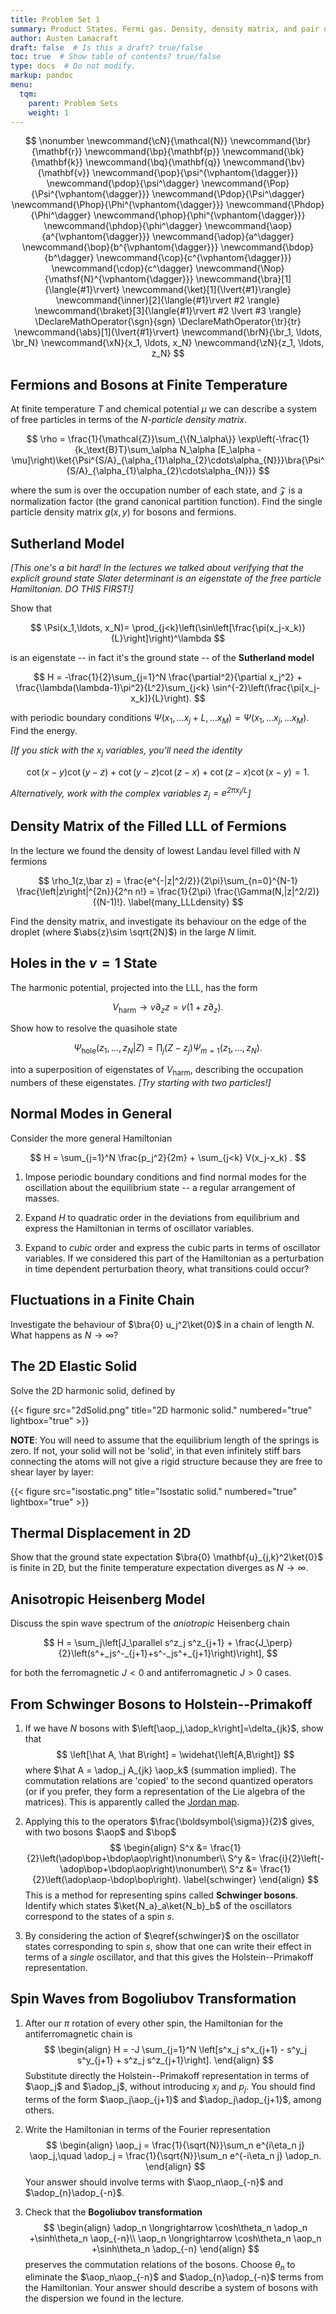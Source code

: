 ```yaml
---
title: Problem Set 1
summary: Product States. Fermi gas. Density, density matrix, and pair distribution.
author: Austen Lamacraft
draft: false  # Is this a draft? true/false
toc: true  # Show table of contents? true/false
type: docs  # Do not modify.
markup: pandoc
menu:
  tqm:
    parent: Problem Sets
    weight: 1
---
```


$$
\nonumber
\newcommand{\cN}{\mathcal{N}}
\newcommand{\br}{\mathbf{r}}
\newcommand{\bp}{\mathbf{p}}
\newcommand{\bk}{\mathbf{k}}
\newcommand{\bq}{\mathbf{q}}
\newcommand{\bv}{\mathbf{v}}
\newcommand{\pop}{\psi^{\vphantom{\dagger}}}
\newcommand{\pdop}{\psi^\dagger}
\newcommand{\Pop}{\Psi^{\vphantom{\dagger}}}
\newcommand{\Pdop}{\Psi^\dagger}
\newcommand{\Phop}{\Phi^{\vphantom{\dagger}}}
\newcommand{\Phdop}{\Phi^\dagger}
\newcommand{\phop}{\phi^{\vphantom{\dagger}}}
\newcommand{\phdop}{\phi^\dagger}
\newcommand{\aop}{a^{\vphantom{\dagger}}}
\newcommand{\adop}{a^\dagger}
\newcommand{\bop}{b^{\vphantom{\dagger}}}
\newcommand{\bdop}{b^\dagger}
\newcommand{\cop}{c^{\vphantom{\dagger}}}
\newcommand{\cdop}{c^\dagger}
\newcommand{\Nop}{\mathsf{N}^{\vphantom{\dagger}}}
\newcommand{\bra}[1]{\langle{#1}\rvert}
\newcommand{\ket}[1]{\lvert{#1}\rangle}
\newcommand{\inner}[2]{\langle{#1}\rvert #2 \rangle}
\newcommand{\braket}[3]{\langle{#1}\rvert #2 \lvert #3 \rangle}
\DeclareMathOperator{\sgn}{sgn}
\DeclareMathOperator{\tr}{tr}
\newcommand{\abs}[1]{\lvert{#1}\rvert}
\newcommand{\brN}{\br_1, \ldots, \br_N}
\newcommand{\xN}{x_1, \ldots, x_N}
\newcommand{\zN}{z_1, \ldots, z_N}
$$


## Fermions and Bosons at Finite Temperature

At finite temperature $T$ and chemical potential $\mu$ we can describe a system of free particles in terms of the _$N$-particle density matrix_.

$$
\rho = \frac{1}{\mathcal{Z}}\sum_{\{N_\alpha\}} \exp\left(-\frac{1}{k_\text{B}T}\sum_\alpha N_\alpha [E_\alpha -\mu]\right)\ket{\Psi^{S/A}_{\alpha_{1}\alpha_{2}\cdots\alpha_{N}}}\bra{\Psi^{S/A}_{\alpha_{1}\alpha_{2}\cdots\alpha_{N}}}
$$

where the sum is over the occupation number of each state, and $\mathcal{Z}$ is a normalization factor (the grand canonical partition function). Find the single particle density matrix $g(x,y)$ for bosons and fermions.

## Sutherland Model

_[This one's a bit hard! In the lectures we talked about verifying that the explicit ground state Slater determinant is an eigenstate of the free particle Hamiltonian. DO THIS FIRST!]_

Show that

$$
\Psi(x_1,\ldots, x_N)= \prod_{j<k}\left(\sin\left[\frac{\pi(x_j-x_k)}{L}\right]\right)^\lambda
$$

is an eigenstate -- in fact it's the ground state -- of the __Sutherland model__

$$
H = -\frac{1}{2}\sum_{j=1}^N \frac{\partial^2}{\partial x_j^2} + \frac{\lambda(\lambda-1)\pi^2}{L^2}\sum_{j<k}
\sin^{-2}\left(\frac{\pi[x_j-x_k]}{L}\right).
$$

with periodic boundary conditions $\Psi(x_1,\ldots x_j+L,\ldots x_M)=\Psi(x_1,\ldots x_j,\ldots x_M)$. Find the energy.

_[If you stick with the $x_j$ variables, you'll need the identity_

$$
  \label{2nd_quant_cotident}
\cot(x-y)\cot(y-z)+\cot(y-z)\cot(z-x)+\cot(z-x)\cot(x-y)=1.	\nonumber
$$

_Alternatively, work with the complex variables $z_j=e^{2\pi x_j/L}$]_

## Density Matrix of the Filled LLL of Fermions

In the lecture we found the density of lowest Landau level filled with $N$ fermions

$$
\rho_1(z,\bar z) = \frac{e^{-|z|^2/2}}{2\pi}\sum_{n=0}^{N-1} \frac{\left|z\right|^{2n}}{2^n n!} = \frac{1}{2\pi} \frac{\Gamma(N,|z|^2/2)}{(N-1)!}.
\label{many_LLLdensity}
$$

Find the density matrix, and investigate its behaviour on the edge of the droplet (where $\abs{z}\sim \sqrt{2N}$) in the large $N$ limit.

## Holes in the $\nu=1$ State

The harmonic potential, projected into the LLL, has the form

$$
V_\text{harm}\longrightarrow v\partial_z z =  v\left(1+z \partial_z\right).
\label{many_HarmonicProject}
$$

Show how to resolve the quasihole state

$$
\Psi_\text{hole}(z_1,\ldots, z_N|Z) = \prod_j (Z-z_j)\Psi_{m=1}(z_1,\ldots, z_N).
$$

into a superposition of eigenstates of $V_\text{harm}$, describing the occupation numbers of these eigenstates. _[Try starting with two particles!]_


## Normal Modes in General

Consider the more general Hamiltonian

$$
H = \sum_{j=1}^N \frac{p_j^2}{2m} + \sum_{j<k} V(x_j-x_k) .
$$

1. Impose periodic boundary conditions and find normal modes for the oscillation about the equilibrium state -- a regular arrangement of masses.

2. Expand $H$ to quadratic order in the deviations from equilibrium and express the Hamiltonian in terms of oscillator variables.

3. Expand to _cubic_ order and express the cubic parts in terms of oscillator variables. If we considered this part of the Hamiltonian as a perturbation in time dependent perturbation theory, what transitions could occur?


## Fluctuations in a Finite Chain

Investigate the behaviour of $\bra{0} u_j^2\ket{0}$ in a chain of length $N$. What happens as $N\to\infty$?

## The 2D Elastic Solid

Solve the 2D harmonic solid, defined by

{{< figure src="2dSolid.png" title="2D harmonic solid." numbered="true" lightbox="true" >}}

__NOTE__: You will need to assume that the equilibrium length of the springs is zero. If not, your solid will not be 'solid', in that even infinitely stiff bars connecting the atoms will not give a rigid structure because they are free to shear layer by layer:

{{< figure src="isostatic.png" title="Isostatic solid." numbered="true" lightbox="true" >}}

## Thermal Displacement in 2D

Show that the ground state expectation $\bra{0} \mathbf{u}_{j,k}^2\ket{0}$ is finite in 2D, but the finite temperature expectation diverges as $N\to\infty$.

## Anisotropic Heisenberg Model

Discuss the spin wave spectrum of the _aniotropic_ Heisenberg chain

$$
H = \sum_j\left[J_\parallel s^z_j s^z_{j+1} + \frac{J_\perp}{2}\left(s^+_js^-_{j+1}+s^-_js^+_{j+1}\right)\right],
$$

for both the ferromagnetic $J<0$ and antiferromagnetic $J>0$ cases.

## From Schwinger Bosons to Holstein--Primakoff

1. If we have $N$ bosons with $\left[\aop_j,\adop_k\right]=\delta_{jk}$, show that
  $$
  \left[\hat A, \hat B\right] = \widehat{\left[A,B\right]}
  $$
  where $\hat A = \adop_j A_{jk} \aop_k$ (summation implied). The commutation relations are 'copied' to the second quantized operators (or if you prefer, they form a representation of the Lie algebra of the matrices). This is apparently called the [Jordan map](https://en.wikipedia.org/wiki/Jordan_map).

2. Applying this to the operators $\frac{\boldsymbol{\sigma}}{2}$ gives, with two bosons $\aop$ and $\bop$
  $$
  \begin{align}
  S^x &= \frac{1}{2}\left(\adop\bop+\bdop\aop\right)\nonumber\\
  S^y &= \frac{i}{2}\left(-\adop\bop+\bdop\aop\right)\nonumber\\
  S^z &= \frac{1}{2}\left(\adop\aop-\bdop\bop\right).
  \label{schwinger}
  \end{align}
  $$
  This is a method for representing spins called __Schwinger bosons__. Identify which states $\ket{N_a}_a\ket{N_b}_b$ of the oscillators correspond to the states of a spin $s$.

3. By considering the action of $\eqref{schwinger}$ on the oscillator states corresponding to spin $s$, show that one can write their effect in terms of a _single_ oscillator, and that this gives the Holstein--Primakoff representation.

## Spin Waves from Bogoliubov Transformation

1. After our $\pi$ rotation of every other spin, the Hamiltonian for the antiferromagnetic chain is
  $$
  \begin{align}
  H = -J \sum_{j=1}^N \left[s^x_j s^x_{j+1} - s^y_j s^y_{j+1} + s^z_j s^z_{j+1}\right].
  \end{align}
  $$
  Substitute directly the Holstein--Primakoff representation in terms of $\aop_j$ and $\adop_j$, without introducing $x_j$ and $p_j$. You should find terms of the form $\aop_j\aop_{j+1}$ and $\adop_j\adop_{j+1}$, among others.

2. Write the Hamiltonian in terms of the Fourier representation
  $$
  \begin{align}
  \aop_j = \frac{1}{\sqrt{N}}\sum_n e^{i\eta_n j} \aop_j,\quad \adop_j = \frac{1}{\sqrt{N}}\sum_n e^{-i\eta_n j} \adop_n.
  \end{align}
  $$
  Your answer should involve terms with $\aop_n\aop_{-n}$ and $\adop_{n}\adop_{-n}$.

3. Check that the __Bogoliubov transformation__
  $$
  \begin{align}
  \adop_n \longrightarrow \cosh\theta_n \adop_n +\sinh\theta_n \aop_{-n}\\
  \aop_n \longrightarrow \cosh\theta_n \aop_n +\sinh\theta_n \adop_{-n}
  \end{align}
  $$
  preserves the commutation relations of the bosons. Choose $\theta_n$ to eliminate the $\aop_n\aop_{-n}$ and $\adop_{n}\adop_{-n}$ terms from the Hamiltonian. Your answer should describe a system of bosons with the dispersion we found in the lecture.
